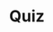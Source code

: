 ---
title: "Quiz"
passing_percentage: 70
layout: "test"
type: "test"
questions:
  - id: "q1"
    text: "What is the primary runtime used for WebAssembly filters in Istio Envoy?"
    type: "single-answer"
    marks: 2
    options:
      - id: "a"
        text: "envoy.wasm.runtime.wasmtime"
      - id: "b"
        text: "envoy.wasm.runtime.v8"
        is_correct: true
      - id: "c"
        text: "envoy.wasm.runtime.node"
      - id: "d"
        text: "envoy.wasm.runtime.wasmer"
  - id: "q2"
    text: "Which components are required to deploy a WebAssembly filter in Istio? (Select all that apply)"
    type: "multiple-answers"
    marks: 2
    options:
      - id: "a"
        text: "EnvoyFilter resource"
        is_correct: true
      - id: "b"
        text: "WASM binary file"
        is_correct: true
      - id: "c"
        text: "Volume mount configuration for sidecar"
        is_correct: true
  - id: "q3"
    text: "Which annotation configures Istio sidecar volumes?"
    type: "short_answer" 
    marks: 2
    correct_answer: "userVolumeMount" 
---